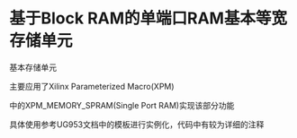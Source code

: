 # 基于Block RAM的单端口RAM基本等宽存储单元

基本存储单元

主要应用了Xilinx Parameterized Macro(XPM)

中的XPM_MEMORY_SPRAM(Single Port RAM)实现该部分功能

具体使用参考UG953文档中的模板进行实例化，代码中有较为详细的注释
